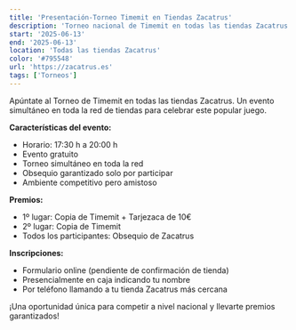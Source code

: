 ```yaml
---
title: 'Presentación-Torneo Timemit en Tiendas Zacatrus'
description: 'Torneo nacional de Timemit en todas las tiendas Zacatrus con premios y obsequios para participantes.'
start: '2025-06-13'
end: '2025-06-13'
location: 'Todas las tiendas Zacatrus'
color: '#795548'
url: 'https://zacatrus.es'
tags: ['Torneos']
---
```


Apúntate al Torneo de Timemit en todas las tiendas Zacatrus. Un evento simultáneo en toda la red de tiendas para celebrar este popular juego.

**Características del evento:**
- Horario: 17:30 h a 20:00 h
- Evento gratuito
- Torneo simultáneo en toda la red
- Obsequio garantizado solo por participar
- Ambiente competitivo pero amistoso

**Premios:**
- 1º lugar: Copia de Timemit + Tarjezaca de 10€
- 2º lugar: Copia de Timemit
- Todos los participantes: Obsequio de Zacatrus

**Inscripciones:**
- Formulario online (pendiente de confirmación de tienda)
- Presencialmente en caja indicando tu nombre
- Por teléfono llamando a tu tienda Zacatrus más cercana

¡Una oportunidad única para competir a nivel nacional y llevarte premios garantizados!
